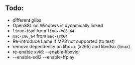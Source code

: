 Todo:
----

- different glibs
- OpenSSL on Windows is dynamically linked
- `linux-i686` from `linux-x86_64`
- `mac-x86_64` from `mac-arm64`
- Re-introduce Lame if MP3 not supported (to test)
- remove dependency on libc++ (x265) and libvdso (linux)
- re-enable xvid: --enable-libxvid
- --enable-sdl2 --enable-ffplay
